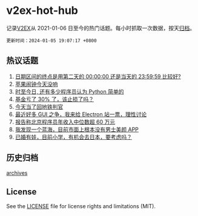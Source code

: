 # v2ex-hot-hub

 记录[V2EX](https://www.v2ex.com/)从 2021-01-06 日至今的热门话题。每小时抓取一次数据，按天[归档](archives)。

`更新时间：2024-01-05 19:07:17 +0800`

## 热议话题

1. [日期区间的终点是用第二天的 00:00:00 还是当天的 23:59:59 比较好?](https://www.v2ex.com/t/1006014)
1. [苹果闹钟今天没响](https://www.v2ex.com/t/1006003)
1. [时至今日, 还有多少程序员认为 Python 简单的](https://www.v2ex.com/t/1006067)
1. [基金亏了 30% 了，该止损了吗？](https://www.v2ex.com/t/1006104)
1. [今天当了回地铁判官](https://www.v2ex.com/t/1006029)
1. [最近好多 GUI 之争，我来给 Electron 站一票，理性讨论](https://www.v2ex.com/t/1006050)
1. [报告称北京程序员年收入中位数超 60 万元](https://www.v2ex.com/t/1006022)
1. [我发现一个蓝海，目前市面上根本没有男士美颜 APP](https://www.v2ex.com/t/1006039)
1. [已婚有娃，目前小学，有机会去日本，要考虑吗？](https://www.v2ex.com/t/1006224)

## 历史归档

[archives](archives)

## License

See the [LICENSE](LICENSE) file for license rights and limitations (MIT).
